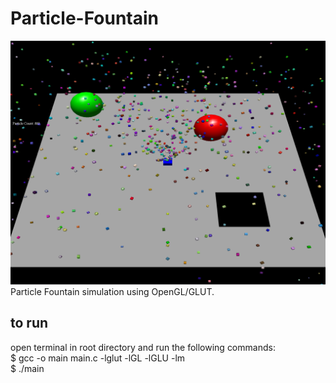 # Particle-Fountain

![Example Image](fountain.png)
Particle Fountain simulation using OpenGL/GLUT.

## to run
open terminal in root directory and run the following commands:   
$ gcc -o main main.c -lglut -lGL -lGLU -lm  
$ ./main
